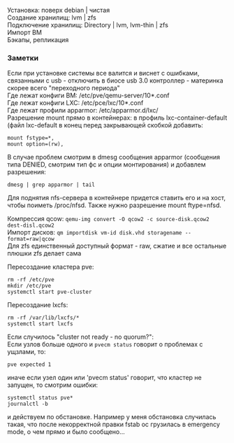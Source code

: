Установка: поверх debian | чистая  
Создание хранилищ: lvm | zfs  
Подключение хранилищ: Directory | lvm, lvm-thin | zfs  
Импорт ВМ  
Бэкапы, репликация  

### Заметки
Если при установке системы все валится и виснет с ошибками, связанными с usb - отключить в биосе usb 3.0 контроллер - материнка скорее всего "переходного периода"  
Где лежат конфиги ВМ: /etc/pve/qemu-server/10*.conf  
Где лежат конфиги LXC: /etc/pce/lxc/10*.conf  
Где лежат профили apparmor: /etc/apparmor.d/lxc/  
Разрешение mount прямо в контейнерах: в профиль lxc-container-default (файл lxc-default в конец перед закрывающей скобкой добавить:  
```
mount fstype=*,
mount option=(rw),
```
В случае проблем смотрим в dmesg сообщения apparmor (сообщения типа DENIED, смотрим тип фс и опции монтирования) и добавлем разрешения: 
```
dmesg | grep apparmor | tail
```
Для поднятия nfs-сервера в контейнере придется ставить его и на хост, чтобы поиметь /proc/nfsd. Также нужно разрешение mount ftype=nfsd.  

Компрессия qcow: `qemu-img convert -O qcow2 -c source-disk.qcow2 dest-disl.qcow2`  
Импорт дисков: `qm importdisk vm-id disk.vhd storagename --format=raw|qcow`  
Для zfs единственный доступный формат - raw, сжатие и все остальные плюшки zfs делает сама

Пересоздание кластера pve:  
```
rm -rf /etc/pve
mkdir /etc/pve
systemctl start pve-cluster
```

Пересоздание lxcfs:  
```
rm -rf /var/lib/lxcfs/*
systemctl start lxcfs
```

Если случилось "cluster not ready - no quorum?":  
Если узлов больше одного и `pvecm status` говорит о проблемах с ущзлами, то:  
```
pve expected 1
```
иначе если узел один или 'pvecm status' говорит, что кластер не запущен, то смотрим ошибки:  
```
systemctl status pve*
journalctl -b
```
и действуем по обстановке. Например у меня обстановка случилась такая, что после некорректной правки fstab ос грузилась в emergency mode, о чем прямо и было сообщено... 
